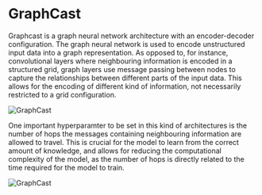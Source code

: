 # GraphCast

Graphcast is a graph neural network architecture with an encoder-decoder
configuration. The graph neural network is used to encode unstructured input data into a graph
representation. As opposed to, for instance, convolutional layers where neighbouring information
is encoded in a structured grid, graph layers use message passing between nodes to capture the
relationships between different parts of the input data. This allows for the encoding of different kind
of information, not necessarily restricted to a grid configuration.

![GraphCast](../imgs/graphcast2.png)

One important hyperparamter to be set in this kind of architectures is the number of hops the
messages containing neighbouring information are allowed to travel. This is crucial for the model to
learn from the correct amount of knowledge, and allows for reducing the computational complexity of
the model, as the number of hops is directly related to the time required for the model to train.

![GraphCast](../imgs/graphcast1.png)
